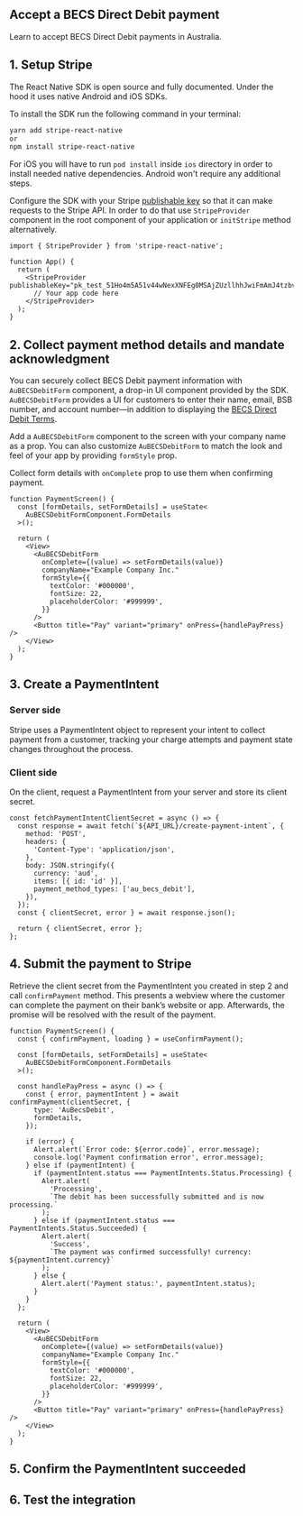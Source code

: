 ## Accept a BECS Direct Debit payment

Learn to accept BECS Direct Debit payments in Australia.

## 1. Setup Stripe

The React Native SDK is open source and fully documented. Under the hood it uses native Android and iOS SDKs.

To install the SDK run the following command in your terminal:

```sh
yarn add stripe-react-native
or
npm install stripe-react-native
```

For iOS you will have to run `pod install` inside `ios` directory in order to install needed native dependencies. Android won't require any additional steps.

Configure the SDK with your Stripe [publishable key](https://dashboard.stripe.com/account/apikeys) so that it can make requests to the Stripe API. In order to do that use `StripeProvider` component in the root component of your application or `initStripe` method alternatively.

```tsx
import { StripeProvider } from 'stripe-react-native';

function App() {
  return (
    <StripeProvider publishableKey="pk_test_51Ho4m5A51v44wNexXNFEg0MSAjZUzllhhJwiFmAmJ4tzbvsvuEgcMCaPEkgK7RpXO1YI5okHP08IUfJ6YS7ulqzk00O2I0D1rT">
      // Your app code here
    </StripeProvider>
  );
}
```

## 2. Collect payment method details and mandate acknowledgment

You can securely collect BECS Debit payment information with `AuBECSDebitForm` component, a drop-in UI component provided by the SDK. `AuBECSDebitForm` provides a UI for customers to enter their name, email, BSB number, and account number—in addition to displaying the [BECS Direct Debit Terms](https://stripe.com/au-becs/legal).

Add a `AuBECSDebitForm` component to the screen with your company name as a prop. You can also customize `AuBECSDebitForm` to match the look and feel of your app by providing `formStyle` prop.

Collect form details with `onComplete` prop to use them when confirming payment.

```tsx
function PaymentScreen() {
  const [formDetails, setFormDetails] = useState<
    AuBECSDebitFormComponent.FormDetails
  >();

  return (
    <View>
      <AuBECSDebitForm
        onComplete={(value) => setFormDetails(value)}
        companyName="Example Company Inc."
        formStyle={{
          textColor: '#000000',
          fontSize: 22,
          placeholderColor: '#999999',
        }}
      />
      <Button title="Pay" variant="primary" onPress={handlePayPress} />
    </View>
  );
}
```

## 3. Create a PaymentIntent

### Server side

Stripe uses a PaymentIntent object to represent your intent to collect payment from a customer, tracking your charge attempts and payment state changes throughout the process.

### Client side

On the client, request a PaymentIntent from your server and store its client secret.

```tsx
const fetchPaymentIntentClientSecret = async () => {
  const response = await fetch(`${API_URL}/create-payment-intent`, {
    method: 'POST',
    headers: {
      'Content-Type': 'application/json',
    },
    body: JSON.stringify({
      currency: 'aud',
      items: [{ id: 'id' }],
      payment_method_types: ['au_becs_debit'],
    }),
  });
  const { clientSecret, error } = await response.json();

  return { clientSecret, error };
};
```

## 4. Submit the payment to Stripe

Retrieve the client secret from the PaymentIntent you created in step 2 and call `confirmPayment` method. This presents a webview where the customer can complete the payment on their bank’s website or app. Afterwards, the promise will be resolved with the result of the payment.

```tsx
function PaymentScreen() {
  const { confirmPayment, loading } = useConfirmPayment();

  const [formDetails, setFormDetails] = useState<
    AuBECSDebitFormComponent.FormDetails
  >();

  const handlePayPress = async () => {
    const { error, paymentIntent } = await confirmPayment(clientSecret, {
      type: 'AuBecsDebit',
      formDetails,
    });

    if (error) {
      Alert.alert(`Error code: ${error.code}`, error.message);
      console.log('Payment confirmation error', error.message);
    } else if (paymentIntent) {
      if (paymentIntent.status === PaymentIntents.Status.Processing) {
        Alert.alert(
          'Processing',
          `The debit has been successfully submitted and is now processing.`
        );
      } else if (paymentIntent.status === PaymentIntents.Status.Succeeded) {
        Alert.alert(
          'Success',
          `The payment was confirmed successfully! currency: ${paymentIntent.currency}`
        );
      } else {
        Alert.alert('Payment status:', paymentIntent.status);
      }
    }
  };

  return (
    <View>
      <AuBECSDebitForm
        onComplete={(value) => setFormDetails(value)}
        companyName="Example Company Inc."
        formStyle={{
          textColor: '#000000',
          fontSize: 22,
          placeholderColor: '#999999',
        }}
      />
      <Button title="Pay" variant="primary" onPress={handlePayPress} />
    </View>
  );
}
```

## 5. Confirm the PaymentIntent succeeded

## 6. Test the integration
